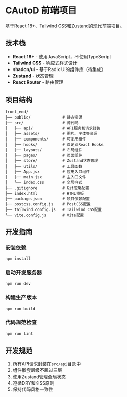 # CAutoD 前端项目

基于React 18+、Tailwind CSS和Zustand的现代前端项目。

## 技术栈

- **React 18+** - 使用JavaScript，不使用TypeScript
- **Tailwind CSS** - 响应式样式设计
- **shadcn/ui** - 基于Radix UI的组件库（待集成）
- **Zustand** - 状态管理
- **React Router** - 路由管理

## 项目结构

```
front_end/
├── public/              # 静态资源
├── src/                 # 源代码
│   ├── api/             # API服务和请求封装
│   ├── assets/          # 图片、字体等资源
│   ├── components/      # 可复用组件
│   ├── hooks/           # 自定义React Hooks
│   ├── layouts/         # 布局组件
│   ├── pages/           # 页面组件
│   ├── store/           # Zustand状态管理
│   ├── utils/           # 工具函数
│   ├── App.jsx          # 应用入口组件
│   ├── main.jsx         # 主入口文件
│   └── index.css        # 全局样式
├── .gitignore           # Git忽略配置
├── index.html           # HTML模板
├── package.json         # 项目依赖配置
├── postcss.config.js    # PostCSS配置
├── tailwind.config.js   # Tailwind CSS配置
└── vite.config.js       # Vite配置
```

## 开发指南

### 安装依赖

```bash
npm install
```

### 启动开发服务器

```bash
npm run dev
```

### 构建生产版本

```bash
npm run build
```

### 代码规范检查

```bash
npm run lint
```

## 开发规范

1. 所有API请求封装在`src/api`目录中
2. 组件嵌套层级不超过三层
3. 使用Zustand管理全局状态
4. 遵循DRY和KISS原则
5. 保持代码风格一致性
